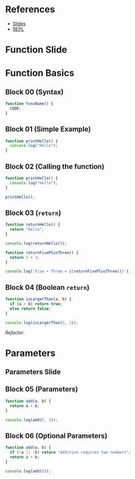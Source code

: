 # References

- [Slides](https://docs.google.com/presentation/d/1P8MPXUktK_viz0AO2Vqu4WKPrCiWLh7CGbiKrTztLcU/edit#slide=id.g44b02ef8a3_0_213)
- [REPL](https://repl.it/@TheMshary/Functions)

# Function Slide

# Function Basics

## Block 00 (Syntax)

```javascript
function funcName() {
  CODE;
}
```

## Block 01 (Simple Example)

```javascript
function printHello() {
  console.log("Hello");
}
```

## Block 02 (Calling the function)

```javascript
function printHello() {
  console.log("Hello");
}

printHello();
```

## Block 03 (`return`)

```javascript
function returnHello() {
  return "Hello";
}

console.log(returnHello());

function returnFivePlusThree() {
  return 5 + 3;
}

console.log(`Five + Three = ${returnFivePlusThree()}`);
```

## Block 04 (Boolean `return`)

```javascript
function isLargerThan(a, b) {
  if (a > b) return true;
  else return false;
}

console.log(isLargerThan(5, 3));
```

_Refactor_.

# Parameters

## Parameters Slide

## Block 05 (Parameters)

```javascript
function add(a, b) {
  return a + b;
}

console.log(add(5, 3));
```

## Block 06 (Optional Parameters)

```javascript
function add(a, b) {
  if (!a || !b) return "Addition requires two numbers";
  return a + b;
}

console.log(add(5));
```
